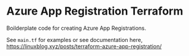 # Azure App Registration Terraform
Boilderplate code for creating Azure App Registrations.

See `main.tf` for examples or see documentation here, <https://linuxblog.xyz/posts/terraform-azure-app-registration/>
